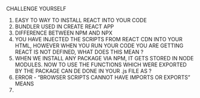 CHALLENGE YOURSELF

1. EASY TO WAY TO INSTALL REACT INTO YOUR CODE
2. BUNDLER USED IN CREATE REACT APP
3. DIFFERENCE BETWEEN NPM AND NPX
4. YOU HAVE INJECTED THE SCRIPTS FROM REACT CDN INTO YOUR HTML, HOWEVER WHEN 
   YOU RUN YOUR CODE YOU ARE GETTING REACT IS NOT DEFINED, WHAT DOES THIS MEAN ?
5. WHEN WE INSTALL ANY PACKAGE VIA NPM, IT GETS STORED IN NODE MODULES. NOW TO
    USE THE FUNCTIONS WHICH WERE EXPORTED BY THE PACKAGE CAN DE DONE  IN YOUR .js FILE AS ?
6. ERROR -  “BROWSER SCRIPTS CANNOT HAVE IMPORTS OR EXPORTS” MEANS
7. 